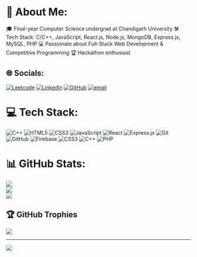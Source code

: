 # 💫 About Me:
🎓 Final-year Computer Science undergrad at Chandigarh University
🛠️ Tech Stack: C/C++, JavaScript, React.js, Node.js, MongoDB, Express.js, MySQL, PHP
💻 Passionate about Full-Stack Web Development & Competitive Programming
🏆 Hackathon enthusiast


## 🌐 Socials:

[![Leetcode](https://img.shields.io/badge/LeetCode-FFA116?logo=leetcode&logoColor=white)](https://leetcode.com/Rohit2968/)
[![LinkedIn](https://img.shields.io/badge/LinkedIn-%230077B5.svg?logo=linkedin&logoColor=white)](https://www.linkedin.com/in/rohit-kumar-8b604a275/)
[![GitHub](https://img.shields.io/badge/GitHub-%23121011.svg?logo=github&logoColor=white)](https://github.com/Rohit2968)
[![email](https://img.shields.io/badge/Email-D14836?logo=gmail&logoColor=white)](mailto:rohit2968raj@gmail.com) 


# 💻 Tech Stack:
![C++](https://img.shields.io/badge/c++-%2300599C.svg?style=for-the-badge&logo=c%2B%2B&logoColor=white) ![HTML5](https://img.shields.io/badge/html5-%23E34F26.svg?style=for-the-badge&logo=html5&logoColor=white) ![CSS3](https://img.shields.io/badge/css3-%231572B6.svg?style=for-the-badge&logo=css3&logoColor=white) ![JavaScript](https://img.shields.io/badge/javascript-%23323330.svg?style=for-the-badge&logo=javascript&logoColor=%23F7DF1E) ![React](https://img.shields.io/badge/react-%2320232a.svg?style=for-the-badge&logo=react&logoColor=%2361DAFB) ![Express.js](https://img.shields.io/badge/express.js-%23404d59.svg?style=for-the-badge&logo=express&logoColor=%2361DAFB) ![Git](https://img.shields.io/badge/git-%23F05033.svg?style=for-the-badge&logo=git&logoColor=white) ![GitHub](https://img.shields.io/badge/github-%23121011.svg?style=for-the-badge&logo=github&logoColor=white) ![Firebase](https://img.shields.io/badge/firebase-a08021?style=for-the-badge&logo=firebase&logoColor=ffcd34) ![CSS3](https://img.shields.io/badge/css3-%231572B6.svg?style=for-the-badge&logo=css3&logoColor=white) ![C++](https://img.shields.io/badge/c++-%2300599C.svg?style=for-the-badge&logo=c%2B%2B&logoColor=white) ![PHP](https://img.shields.io/badge/php-%23777BB4.svg?style=for-the-badge&logo=php&logoColor=white)
# 📊 GitHub Stats:
![](https://github-readme-stats.vercel.app/api?username=Rohit2968&theme=dark&hide_border=false&include_all_commits=false&count_private=false)<br/>
![](https://nirzak-streak-stats.vercel.app/?user=Rohit2968&theme=dark&hide_border=false)<br/>
![](https://github-readme-stats.vercel.app/api/top-langs/?username=Rohit2968&theme=dark&hide_border=false&include_all_commits=false&count_private=false&layout=compact)

## 🏆 GitHub Trophies
![](https://github-profile-trophy.vercel.app/?username=Rohit2968&theme=radical&no-frame=false&no-bg=true&margin-w=4)

---
[![](https://visitcount.itsvg.in/api?id=Rohit2968&icon=0&color=0)](https://visitcount.itsvg.in)
